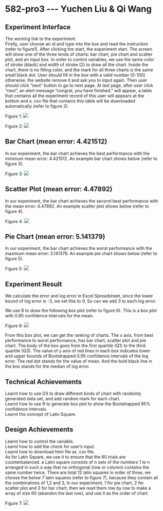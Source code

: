 # 582-pro3 --- Yuchen Liu & Qi Wang

## Experiment Interface  
The working link to the experiment:   
Firstly, user choose an id and type into the box and read the instruction (refer to figure1). After clicking the start, the experiment start. The screen will show one of the three kinds of charts: bar chart, pie chart and scatter plot, and an input box. In order to control variables, we use the same color of stroke (black) and width of stroke (2) to draw all the chart. Inside the chart, there is no filling color, and the mark for all three charts is the same small black dot. User should fill in the box with a valid number (0-100) otherwise, the website remove it and ask you to input again. Then user should click “next” button to go to next page. At last page, after user click “next”, an alert message ”congrat, you have finished.” will appear, a table that contains all the experiment record of this user will appears at the bottom and a .csv file that contains this table will be downloaded automatically (refer to figure 2).  
  
Figure 1: ![](img/experiment-0.png)     
  
Figure 2: ![](img/resultPage.png)   
  
## Bar Chart (mean error: 4.421512)  
In our experiment, the bar chart achieves the best performance with the minimum mean error: 4.421512. An example bar chart shows below (refer to figure 3).  
  
Figure 3: ![](img/experiment-2.png)  
  
## Scatter Plot (mean error: 4.47892)  
In our experiment, the bar chart achieves the second best performance with the mean error: 4.47892. An example scatter plot shows below (refer to figure 4).  
  
Figure 4: ![](img/experiment-3.png) 
  
## Pie Chart (mean error:  5.141379)
In our experiment, the bar chart achieves the worst performance with the maximum mean error: 5.141379. An example pie chart shows below (refer to figure 5).  
  
Figure 5: ![](img/experiment-1.png)  
  
## Experiment Result  
We calculate the error and log error in Excel Spreadsheet, since the lower bound of log error is -3, we set this to 0. So can we add 3 to each log error.  
  
We use R to draw the following box plot (refer to figure 6). This is a box plot with 0.95 confidence intervals for the mean.  
  
Figure 6: ![](img/bootstrap.png)  
  
From this box plot, we can get the ranking of charts. The x axis, from best performance to worst performance, has bar chart, scatter plot and pie chart. The body of the box goes from the first quartile (Q1) to the third quartile (Q3). The value of y axis of red lines in each box indicates lower and upper bounds of Bootstrapped 0.95 confidence intervals of the log error. The red dot stands for the value of mean. And the bold black line in the box stands for the median of log error.  
   
## Technical Achievements 
Learnt how to use D3 to draw different kinds of chart with randomly generated data set, and add random mark for each chart.  
Learnt how to use R to generate box plot to show the Bootstrapped 95% confidence intervals.  
Learnt the concept of Latin Square.  
    
## Design Achievements   
Learnt how to control the variable.  
Learnt how to add the check for user’s input.  
Learnt how to download html file as .csv file.  
As for Latin Square, we use it to ensure that the 60 trials are counterbalanced. a Latin square consists of n sets of the numbers 1 to n arranged in such a way that no orthogonal (row or column) contains the same number twice. There are total 12 latin squares in order of three, we choose the below 7 latin squares (refer to figure 7), because they contain all the combinations of 1,2 and 3, In our experiment, 1 for pie chart, 2 for scatter plot and 3 for bar chart, then we read them row by row to make a array of size 60 (abandon the last row), and use it as the order of chart.  

Figure 7: ![](img/Latin_Square.png)  
  




